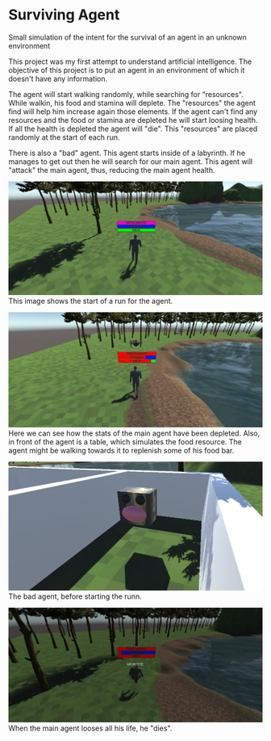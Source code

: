 # Surviving Agent
Small simulation of the intent for the survival of an agent in an unknown environment

This project was my first attempt to understand artificial intelligence. The objective of this project is to put an agent in an environment of which it doesn't have any information.

The agent will start walking randomly, while searching for "resources". While walkin, his food and stamina will deplete. The "resources" the agent find will help him increase again those elements. If the agent can't find any resources and the food or stamina are depleted he will start loosing health. If all the health is depleted the agent will "die". This "resources" are placed randomly at the start of each run.

There is also a "bad" agent. This agent starts inside of a labyrinth. If he manages to get out then he will search for our main agent. This agent will "attack" the main agent, thus, reducing the main agent health.

![Starting a run](https://github.com/CamilAbraham/Surviving_Agent/blob/main/AgentSimulation3.PNG?raw=true)
This image shows the start of a run for the agent.

![After a while](https://github.com/CamilAbraham/Surviving_Agent/blob/main/AgentSimulation1.PNG?raw=true)
Here we can see how the stats of the main agent have been depleted. Also, in front of the agent is a table, which simulates the food resource. The agent might be walking towards it to replenish some of his food bar.

![Bad agent](https://github.com/CamilAbraham/Surviving_Agent/blob/main/AgentSimulation4.PNG?raw=true)
The bad agent, before starting the runn.

![Game over](https://github.com/CamilAbraham/Surviving_Agent/blob/main/AgentSimulation2.PNG?raw=true)
When the main agent looses all his life, he "dies".
